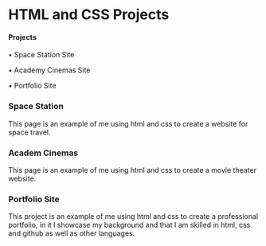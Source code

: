 <h1>HTML and CSS Projects</h1>

<h4>Projects</h4>
<p>&#8226; Space Station Site</p>
<p>&#8226; Academy Cinemas Site</p>
<p>&#8226; Portfolio Site</P>

<h3>Space Station</h3>
<p>This page is an example of me using html and css to create a website for space travel.</p>

<h3>Academ Cinemas</h3>
<p>This page is an example of me using html and css to create a movie theater website.</p>

<h3>Portfolio Site</h3>
<p>This project is an example of me using html and css to create a professional portfolio, in it I showcase my background and that I am skilled in html, css and github as well as other languages.</p>
